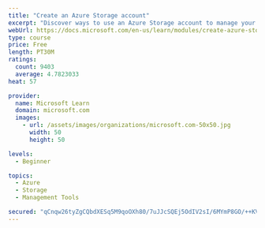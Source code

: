 ```yaml
---
title: "Create an Azure Storage account"
excerpt: "Discover ways to use an Azure Storage account to manage your data for billing, access, and storage location of your blobs, files, queues, and tables."
webUrl: https://docs.microsoft.com/en-us/learn/modules/create-azure-storage-account/
type: course
price: Free
length: PT30M
ratings:
  count: 9403
  average: 4.7823033
heat: 57

provider:
  name: Microsoft Learn
  domain: microsoft.com
  images:
    - url: /assets/images/organizations/microsoft.com-50x50.jpg
      width: 50
      height: 50

levels:
  - Beginner

topics:
  - Azure
  - Storage
  - Management Tools

secured: "qCnqw26tyZgCQbdXESq5M9qoOXh80/7uJJcSQEj5OdIV2sI/6MYmP8GO/++KVisWEIUONKUMUN9BUWHeSeBTc8cP647NsuPSkJ+Xj5FuBfzN6eTestzgRqJA/MLiSewuWCnvqaIj7/Y8zws3XMmKFNPXYID6URC5IxlLOE6FjlpGxu9ZFULpz9Hx45jaidBMDcgWIPbUEmBWtwUmG1qfFE0c3FIfY2G1jKf13MG7f0DxkwPDtxK9c58j/XHs9xeBREdA/2nZhYfN/DRFCaEnKrL0GJS+ax+LPoceV5YlIQeMRr8QNfSuNp25BTniQW9cvsfAYJoe1QA9NHzEsq7s2tCnrTwxbe+/JTVZPInotTFkKAPJrDYhMQjDckV5CYTUnCuRAuGQSVywdugjnJ8tAMbIbKdjGr6KFzhVZOVDfow=;RYv4qq/ZB4toZgQQyxXOaw=="
---
```


